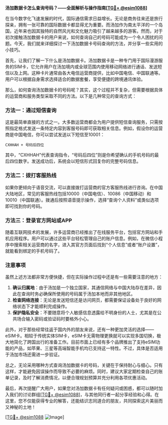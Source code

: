 **汤加数据卡怎么查询号码？——全面解析与操作指南[[TG💪+ @esim1088](https://t.me/s/esim1088)]**

在当今数字化飞速发展的时代，国际通信需求日益增长。无论是商务往来还是旅行探亲，拥有一张可靠的国际数据卡都显得尤为重要。而汤加作为南太平洋的一个岛国，近年来也因其独特的自然风光和文化魅力吸引了越来越多的游客。然而，对于初次接触汤加数据卡的用户来说，如何查询自己的号码可能成为一个令人困扰的问题。今天，我们就来详细探讨一下汤加数据卡号码查询的方法，并分享一些实用的小技巧。

首先，让我们了解一下什么是汤加数据卡。汤加数据卡是一种专门用于国际漫游服务的SIM卡，它允许用户在汤加境内或全球范围内使用移动网络进行通话、发送短信以及上网。这种卡片通常由各大电信运营商提供，比如中国电信、中国联通等。用户可以根据自身需求选择适合的数据套餐，享受便捷的跨境通讯体验。

那么，如何查询汤加数据卡的号码呢？其实，这个过程并不复杂，但需要根据具体的运营商和服务类型采取不同的方法。以下是几种常见的查询方式：

### 方法一：通过短信查询

这是最简单直接的方式之一。大多数运营商都会为用户提供短信查询服务，只需按照指定格式发送一条特定内容到客服号码即可获取相关信息。例如，假设你的运营商是中国电信，你可以尝试发送以下短信至10001：
```
CXHHAH + 号码后四位
```
其中，“CXHHAH”代表查询指令，“号码后四位”则是你希望确认的手机号码的最后四位数字。发送成功后，系统会以短信形式回复你的完整号码信息。

### 方法二：拨打客服热线

如果你更倾向于语音交流，可以直接拨打运营商的官方客服热线进行咨询。在中国大陆地区，常见的客服热线包括10000（中国电信）、10086（中国移动）和10010（中国联通）。拨通后按照语音提示操作，选择“查询个人资料”或类似选项即可找到你的号码。

### 方法三：登录官方网站或APP

随着互联网技术的发展，许多运营商已经推出了在线服务平台，包括官方网站和手机应用程序。用户可以通过这些平台轻松管理自己的账户信息。例如，在微信小程序中搜索相关运营商的名字，进入其官方页面后找到“个人信息”或者“账户设置”，就能看到绑定的手机号码了。

### 注意事项

虽然上述方法都非常方便快捷，但在实际操作过程中还是有一些需要注意的地方：

1. **确认归属地**：由于汤加是一个独立国家，其通信网络与中国大陆存在差异，因此在查询时务必确保所使用的号码属于汤加本地而非其他地区。
2. **检查网络连接**：无论是发送短信还是访问网页，都需要保证设备处于良好的网络状态下才能顺利完成操作。
3. **保护隐私安全**：不要随意将个人敏感信息透露给不明身份的人士，尤其是在公共场合输入密码或验证码时要格外小心。

此外，对于那些经常往返于国内外的朋友来说，还有一种更加灵活的选择——eSIM卡。相较于传统实体SIM卡，eSIM卡无需物理更换就可以实现多国切换，极大地简化了跨国出行的准备工作。目前市面上已经有多个品牌推出了支持eSIM功能的产品，如苹果、三星等高端智能手机均已支持这一特性。不过，具体是否适用于汤加市场还需进一步验证。

总之，无论采用哪种方式查询汤加数据卡的号码，关键在于保持耐心与细心。只有这样，才能避免因误操作而导致不必要的麻烦。同时，建议大家定期检查自己的账单记录，及时了解消费情况，以便合理规划预算并充分利用各项优惠活动。

最后，再次提醒广大用户，如果您对汤加数据卡有任何疑问或困惑，都可以随时加入我们的讨论群组[[TG💪+ @esim1088](https://t.me/s/esim1088)]，与其他同行者一起分享经验和心得。在这里，您不仅能获得专业的解答，还能结识志同道合的朋友，共同探索这片美丽而又神秘的土地！

[[TG💪+ @esim1088](https://t.me/s/esim1088) ![Image](https://i.postimg.cc/4NQfJmqS/Snipaste-2025-05-13-00-14-12.png)]